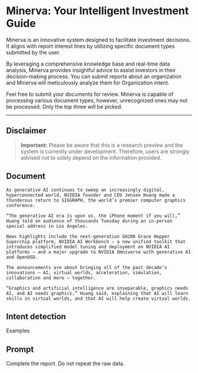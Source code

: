 # Minerva: Your Intelligent Investment Guide

Minerva is an innovative system designed to facilitate investment decisions. It aligns with report interest lines by utilizing specific document types submitted by the user.

By leveraging a comprehensive knowledge base and real-time data analysis, Minerva provides insightful advice to assist investors in their decision-making process. You can submit reports about an organization and Minerva will meticulously analyze them for Organization intent.

Feel free to submit your documents for review. Minerva is capable of processing various document types, however, unrecognized ones may not be processed. Only the top three will be picked.

---

## Disclaimer

> **Important:** Please be aware that this is a research preview and the system is currently under development. Therefore, users are strongly advised not to solely depend on the information provided.

## Document

```
As generative AI continues to sweep an increasingly digital, hyperconnected world, NVIDIA founder and CEO Jensen Huang made a thunderous return to SIGGRAPH, the world’s premier computer graphics conference.

“The generative AI era is upon us, the iPhone moment if you will,” Huang told an audience of thousands Tuesday during an in-person special address in Los Angeles.

News highlights include the next-generation GH200 Grace Hopper Superchip platform, NVIDIA AI Workbench — a new unified toolkit that introduces simplified model tuning and deployment on NVIDIA AI platforms — and a major upgrade to NVIDIA Omniverse with generative AI and OpenUSD.

The announcements are about bringing all of the past decade’s innovations — AI, virtual worlds, acceleration, simulation, collaboration and more — together.

“Graphics and artificial intelligence are inseparable, graphics needs AI, and AI needs graphics,” Huang said, explaining that AI will learn skills in virtual worlds, and that AI will help create virtual worlds.
```

## Intent detection

Examples

## Prompt

Complete the report. Do not repeat the raw data.
